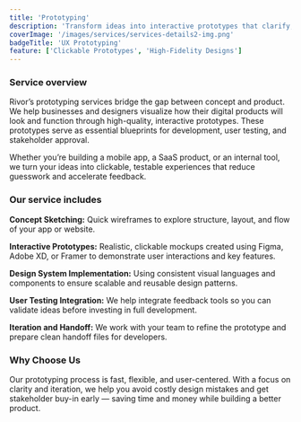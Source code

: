 ```yaml
---
title: 'Prototyping'
description: 'Transform ideas into interactive prototypes that clarify, communicate, and validate your product vision.'
coverImage: '/images/services/services-details2-img.png'
badgeTitle: 'UX Prototyping'
feature: ['Clickable Prototypes', 'High-Fidelity Designs']
---
```


### Service overview

Rivor’s prototyping services bridge the gap between concept and product. We help businesses and designers visualize how their digital products will look and function through high-quality, interactive prototypes. These prototypes serve as essential blueprints for development, user testing, and stakeholder approval.

Whether you’re building a mobile app, a SaaS product, or an internal tool, we turn your ideas into clickable, testable experiences that reduce guesswork and accelerate feedback.

### Our service includes

**Concept Sketching:** Quick wireframes to explore structure, layout, and flow of your app or website.

**Interactive Prototypes:** Realistic, clickable mockups created using Figma, Adobe XD, or Framer to demonstrate user interactions and key features.

**Design System Implementation:** Using consistent visual languages and components to ensure scalable and reusable design patterns.

**User Testing Integration:** We help integrate feedback tools so you can validate ideas before investing in full development.

**Iteration and Handoff:** We work with your team to refine the prototype and prepare clean handoff files for developers.

### Why Choose Us

Our prototyping process is fast, flexible, and user-centered. With a focus on clarity and iteration, we help you avoid costly design mistakes and get stakeholder buy-in early — saving time and money while building a better product.
